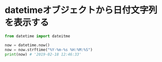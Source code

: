 # datetimeオブジェクトから日付文字列を表示する
```python
from datetime import dateitme

now = datetime.now()
now = now.strftime("%Y-%m-%s %H:%M:%S")
print(now) # '2019-02-18 12:46:33'
```
